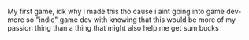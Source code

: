 My first game, idk why i made this tho cause i aint going into game dev- more so "indie" game dev with knowing that this would be more of my passion thing than a thing that might also help me get sum bucks
